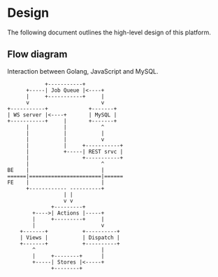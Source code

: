 # Design

The following document outlines the high-level design of this platform.

## Flow diagram

Interaction between Golang, JavaScript and MySQL.

                +-----------+
          +-----| Job Queue |<----+
          |     +-----------+     |
          v                       v
    +-----------+             +-------+
    | WS server |<----+       | MySQL |
    +-----------+     |       +-------+
          |           |           ^
          |           |           |
          |           |           v
          |           |     +-----------+
          |           +-----| REST srvc |
          |                 +-----------+
          |                       ^
    BE    |                       |
    ======|=======================|======
    FE    |                       |
          +------------ ----------+
                      | |
                      v v
                  +---------+
            +---->| Actions |-----+
            |     +---------+     |
            |                     v
        +-------+           +----------+
        | Views |           | Dispatch |
        +-------+           +----------+
            ^                     |
            |     +--------+      |
            +-----| Stores |<-----+
                  +--------+
